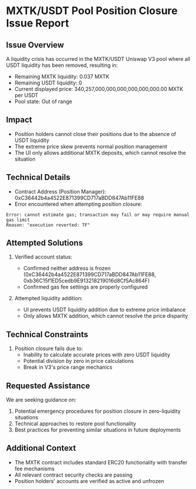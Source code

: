 # MXTK/USDT Pool Position Closure Issue Report

## Issue Overview
A liquidity crisis has occurred in the MXTK/USDT Uniswap V3 pool where all USDT liquidity has been removed, resulting in:
- Remaining MXTK liquidity: 0.037 MXTK
- Remaining USDT liquidity: 0
- Current displayed price: 340,257,000,000,000,000,000,000.00 MXTK per USDT
- Pool state: Out of range

## Impact
- Position holders cannot close their positions due to the absence of USDT liquidity
- The extreme price skew prevents normal position management
- The UI only allows additional MXTK deposits, which cannot resolve the situation

## Technical Details
- Contract Address (Position Manager): 0xC36442b4a4522E871399CD717aBDD847Ab11FE88
- Error encountered when attempting position closure:
```
Error: cannot estimate gas; transaction may fail or may require manual gas limit
Reason: "execution reverted: TF"
```

## Attempted Solutions
1. Verified account status:
   - Confirmed neither address is frozen (0xC36442b4a4522E871399CD717aBDD847Ab11FE88, 0xb36C15f1ED5cedb9E913218219016d8Cf5Ac864F)
   - Confirmed gas fee settings are properly configured

2. Attempted liquidity addition:
   - UI prevents USDT liquidity addition due to extreme price imbalance
   - Only allows MXTK addition, which cannot resolve the price disparity

## Technical Constraints
1. Position closure fails due to:
   - Inability to calculate accurate prices with zero USDT liquidity
   - Potential division by zero in price calculations
   - Break in V3's price range mechanics

## Requested Assistance
We are seeking guidance on:
1. Potential emergency procedures for position closure in zero-liquidity situations
2. Technical approaches to restore pool functionality
3. Best practices for preventing similar situations in future deployments

## Additional Context
- The MXTK contract includes standard ERC20 functionality with transfer fee mechanisms
- All relevant contract security checks are passing
- Position holders' accounts are verified as active and unfrozen